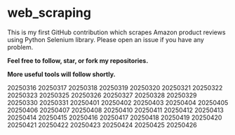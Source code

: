# web_scraping
This is my first GitHub contribution which scrapes Amazon product reviews using Python Selenium library.
Please open an issue if you have any problem.

**Feel free to follow, star, or fork my repositories.**

**More useful tools will follow shortly.**


20250316
20250317
20250318
20250319
20250320
20250321
20250322
20250323
20250325
20250326
20250327
20250328
20250329
20250330
20250331
20250401
20250402
20250403
20250404
20250405
20250406
20250407
20250408
20250410
20250411
20250412
20250413
20250414
20250415
20250416
20250417
20250418
20250419
20250420
20250421
20250422
20250423
20250424
20250425
20250426
